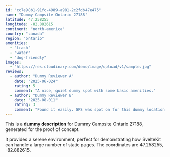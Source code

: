 ```yaml
---
id: "cc7e98b1-91fc-4989-a981-2c2fdb47e475"
name: "Dummy Campsite Ontario 27188"
latitude: 47.258255
longitude: -82.882615
continent: "north-america"
country: "canada"
region: "ontario"
amenities:
  - "trash"
  - "water"
  - "dog-friendly"
images:
  - "https://res.cloudinary.com/demo/image/upload/v1/sample.jpg"
reviews:
  - author: "Dummy Reviewer A"
    date: "2025-06-024"
    rating: 5
    comment: "A nice, quiet dummy spot with some basic amenities."
  - author: "Dummy Reviewer B"
    date: "2025-08-011"
    rating: 3
    comment: "Found it easily. GPS was spot on for this dummy location."
---
```


This is a **dummy description** for Dummy Campsite Ontario 27188, generated for the proof of concept.

It provides a serene environment, perfect for demonstrating how SvelteKit can handle a large number of static pages. The coordinates are 47.258255, -82.882615.

